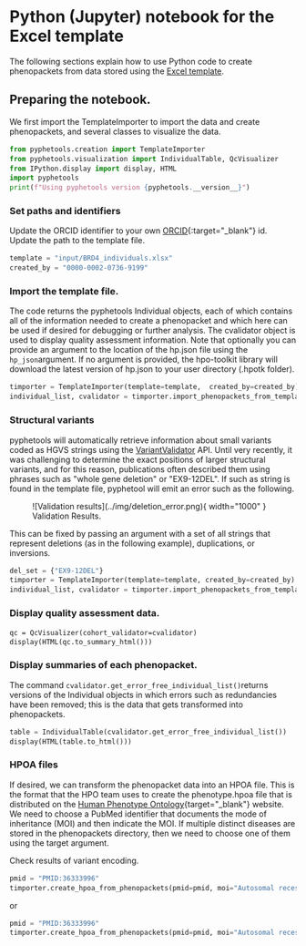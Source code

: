# Python (Jupyter) notebook for the Excel template

The following sections explain how to use Python code to create phenopackets from data stored using the [Excel template](excel.md).


## Preparing the notebook.

We first import the TemplateImporter to import the data and create phenopackets, and several classes to visualize the data.

```python
from pyphetools.creation import TemplateImporter
from pyphetools.visualization import IndividualTable, QcVisualizer
from IPython.display import display, HTML
import pyphetools
print(f"Using pyphetools version {pyphetools.__version__}")
```

### Set paths and identifiers
Update the ORCID identifier to your own [ORCID](https://orcid.org/){:target="_blank"}  id. 
Update the path to the template file.

```python
template = "input/BRD4_individuals.xlsx"
created_by = "0000-0002-0736-9199"
```

### Import the template file. 
The code returns the pyphetools Individual objects, each of which contains all of the information needed to create a phenopacket and which here can be used if desired for debugging or further analysis. The cvalidator object is used to display quality assessment information.
Note that optionally you can provide an argument to the location of the hp.json file using the ``hp_json``argument. If no argument is provided, the hpo-toolkit library will download the latest version of
hp.json to your user directory (.hpotk folder).

```python
timporter = TemplateImporter(template=template,  created_by=created_by)
individual_list, cvalidator = timporter.import_phenopackets_from_template()
```

### Structural variants
pyphetools will automatically retrieve information about small variants coded as HGVS strings using the
[VariantValidator](https://variantvalidator.org/) API. Until very recently, it was challenging to determine the exact positions of larger structural variants, and for this reason, publications often described them
using phrases such as "whole gene deletion" or "EX9-12DEL". If such as string is found in the template file,
pyphetool will emit an error such as the following.

<figure markdown>
![Validation results](../img/deletion_error.png){ width="1000" }
<figcaption>Validation Results.
</figcaption>
</figure>

This can be fixed by passing an argument with a set of all strings that represent deletions (as in the following example), duplications, or inversions.

```python title="Specifying structural variants"
del_set = {"EX9-12DEL"}
timporter = TemplateImporter(template=template, created_by=created_by)
individual_list, cvalidator = timporter.import_phenopackets_from_template(deletions=del_set)
```

### Display quality assessment data.
```
qc = QcVisualizer(cohort_validator=cvalidator)
display(HTML(qc.to_summary_html()))
```
### Display summaries of each phenopacket. 

The command ``cvalidator.get_error_free_individual_list()``returns versions of the Individual objects
in which errors such as redundancies have been removed; this is the data that gets transformed into phenopackets.


```python
table = IndividualTable(cvalidator.get_error_free_individual_list())
display(HTML(table.to_html()))
```

### HPOA files

If desired, we can transform the phenopacket data into an HPOA file. This is the format that the HPO team uses to create the phenotype.hpoa file that is distributed on the [Human Phenotype Ontology](https://hpo.jax.org/){target="_blank"} website. We need to choose a PubMed identifier that documents
the mode of inheritance (MOI) and then indicate the MOI. If multiple distinct diseases are stored in the phenopackets directory, then we need to choose one of them using the target argument.

Check results of variant encoding.
```python
pmid = "PMID:36333996"
timporter.create_hpoa_from_phenopackets(pmid=pmid, moi="Autosomal recessive")
```
or

```python
pmid = "PMID:36333996"
timporter.create_hpoa_from_phenopackets(pmid=pmid, moi="Autosomal recessive", target="OMIM:620427")
```

